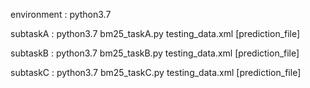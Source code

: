 environment : python3.7


subtaskA : python3.7 bm25_taskA.py  testing_data.xml   [prediction_file]

subtaskB : python3.7 bm25_taskB.py  testing_data.xml   [prediction_file]

subtaskC : python3.7 bm25_taskC.py  testing_data.xml   [prediction_file]




